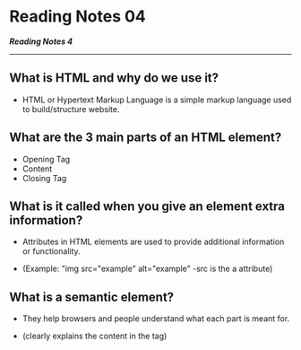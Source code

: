 # Reading Notes 04
***Reading Notes 4***

---

## What is HTML and why do we use it?

* HTML or Hypertext Markup Language is a simple markup language used to build/structure website.

## What are the 3 main parts of an HTML element?

* Opening Tag
* Content
* Closing Tag

## What is it called when you give an element extra information?

* Attributes in HTML elements are used to provide additional information or functionality.

* (Example: "img src="example" alt="example" -src is the a attribute)

## What is a semantic element?

*  They help browsers and people understand what each part is meant for. 

* (clearly explains the content in the tag)